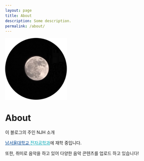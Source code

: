 ```yaml
---
layout: page
title: About
description: Some description.
permalink: /about/
---
```


<img class="img-rounded" src="/assets/img/uploads/profile.png" alt="Thiago Rossener" width="200">

# About
이 블로그의 주인 NJH 소개

<a href="https://www.nsu.ac.kr/" style="color:#014795">남서울대학교 </a><a href="https://ee.nsu.ac.kr/" style="color:#01A8B6">전자공학과</a>에 재학 중입니다.

또한, 취미로 음악을 하고 있어 다양한 음악 콘텐츠를 업로드 하고 있습니다!



